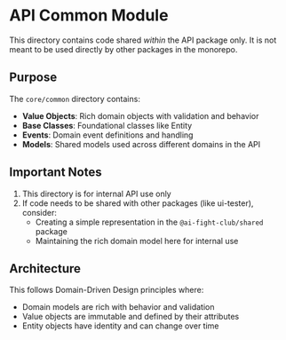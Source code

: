 # API Common Module

This directory contains code shared *within* the API package only. It is not meant to be used directly by other packages in the monorepo.

## Purpose

The `core/common` directory contains:

- **Value Objects**: Rich domain objects with validation and behavior
- **Base Classes**: Foundational classes like Entity
- **Events**: Domain event definitions and handling
- **Models**: Shared models used across different domains in the API

## Important Notes

1. This directory is for internal API use only
2. If code needs to be shared with other packages (like ui-tester), consider:
   - Creating a simple representation in the `@ai-fight-club/shared` package
   - Maintaining the rich domain model here for internal use

## Architecture

This follows Domain-Driven Design principles where:
- Domain models are rich with behavior and validation
- Value objects are immutable and defined by their attributes
- Entity objects have identity and can change over time 
